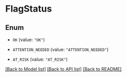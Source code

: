 # FlagStatus

## Enum


* `OK` (value: `"OK"`)

* `ATTENTION_NEEDED` (value: `"ATTENTION_NEEDED"`)

* `AT_RISK` (value: `"AT_RISK"`)


[[Back to Model list]](../README.md#documentation-for-models) [[Back to API list]](../README.md#documentation-for-api-endpoints) [[Back to README]](../README.md)


